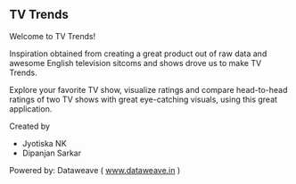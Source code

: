 ## TV Trends


Welcome to TV Trends!

Inspiration obtained from creating a great product out of raw data and awesome English television sitcoms and shows
drove us to make TV Trends. 

Explore your favorite TV show, visualize ratings and compare head-to-head ratings of two TV shows with 
great eye-catching visuals, using this great application.


Created by
 - Jyotiska NK
 - Dipanjan Sarkar
 
Powered by: Dataweave ( www.dataweave.in )
